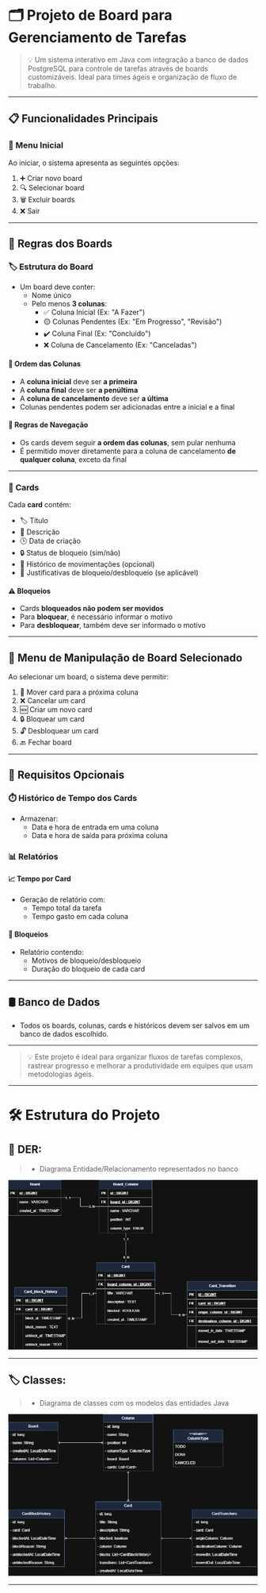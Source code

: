 # 🗂️ Projeto de Board para Gerenciamento de Tarefas

> 💡 Um sistema interativo em Java com integração a banco de dados PostgreSQL para controle de tarefas através de boards customizáveis. Ideal para times ágeis e organização de fluxo de trabalho.

---

## 📋 Funcionalidades Principais

### 📌 Menu Inicial
Ao iniciar, o sistema apresenta as seguintes opções:

1. ➕ Criar novo board
2. 🔍 Selecionar board
3. 🗑️ Excluir boards
4. ❌ Sair

---

## 🧩 Regras dos Boards

### 🏷️ Estrutura do Board
- Um board deve conter:
    - Nome único
    - Pelo menos **3 colunas**:
        - ✅ Coluna Inicial (Ex: "A Fazer")
        - 🟡 Colunas Pendentes (Ex: "Em Progresso", "Revisão")
        - ✔️ Coluna Final (Ex: "Concluído")
        - ❌ Coluna de Cancelamento (Ex: "Canceladas")

#### 🔢 Ordem das Colunas
- A **coluna inicial** deve ser **a primeira**
- A **coluna final** deve ser **a penúltima**
- A **coluna de cancelamento** deve ser **a última**
- Colunas pendentes podem ser adicionadas entre a inicial e a final

#### 🔄 Regras de Navegação
- Os cards devem seguir **a ordem das colunas**, sem pular nenhuma
- É permitido mover diretamente para a coluna de cancelamento **de qualquer coluna**, exceto da final

---

### 🧾 Cards

Cada **card** contém:

- 🏷️ Título
- 📝 Descrição
- 🕒 Data de criação
- 🔒 Status de bloqueio (sim/não)
- 🧭 Histórico de movimentações (opcional)
- 📌 Justificativas de bloqueio/desbloqueio (se aplicável)

#### ⚠️ Bloqueios
- Cards **bloqueados não podem ser movidos**
- Para **bloquear**, é necessário informar o motivo
- Para **desbloquear**, também deve ser informado o motivo

---

## 🧪 Menu de Manipulação de Board Selecionado

Ao selecionar um board, o sistema deve permitir:

1. 🔁 Mover card para a próxima coluna
2. ❌ Cancelar um card
3. 🆕 Criar um novo card
4. 🔒 Bloquear um card
5. 🔓 Desbloquear um card
6. 🔙 Fechar board

---

## 🎁 Requisitos Opcionais

### ⏱️ Histórico de Tempo dos Cards
- Armazenar:
    - Data e hora de entrada em uma coluna
    - Data e hora de saída para próxima coluna

### 📊 Relatórios

#### 📈 Tempo por Card
- Geração de relatório com:
    - Tempo total da tarefa
    - Tempo gasto em cada coluna

#### 🧯 Bloqueios
- Relatório contendo:
    - Motivos de bloqueio/desbloqueio
    - Duração do bloqueio de cada card

---

## 🛢️ Banco de Dados

- Todos os boards, colunas, cards e históricos devem ser salvos em um banco de dados escolhido.

---

> 💡 Este projeto é ideal para organizar fluxos de tarefas complexos, rastrear progresso e melhorar a produtividade em equipes que usam metodologias ágeis.
---

# 🛠️ Estrutura do Projeto

## 🧮 DER: 

> - Diagrama Entidade/Relacionamento representados no banco

![Diagrama: DER](./images/board-de-tarefas-der.drawio.png)

---

## 🏷️ Classes:

> - Diagrama de classes com os modelos das entidades Java

![Diagrama: Classes](./images/board-de-tarefas-classes.drawio.png)

---

